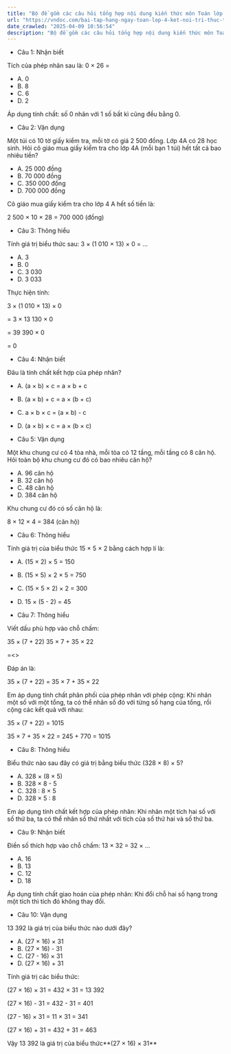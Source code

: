 ```yaml
---
title: "Bộ đề gồm các câu hỏi tổng hợp nội dung kiến thức môn Toán lớp 4 đã học ở Tuần 20 trong chương trình Toán lớp 4 Tập 2 Kết nối tri thức, giúp các em ôn tập và luyện giải các dạng bài tập Toán lớp 4. Mời các em cùng luyện tập."
url: "https://vndoc.com/bai-tap-hang-ngay-toan-lop-4-ket-noi-tri-thuc-tuan-20-thu-2-335290"
date_crawled: "2025-04-09 10:56:54"
description: "Bộ đề gồm các câu hỏi tổng hợp nội dung kiến thức môn Toán lớp 4 đã học ở Tuần 20 trong chương trình Toán lớp 4 Tập 2 Kết nối tri thức, giúp các em ôn tập và luyện giải các dạng bài tập Toán lớp 4. Mời các em cùng luyện tập."
---
```


* Câu 1:  Nhận biết

Tích của phép nhân sau là: 0 × 26 =

  * A. 0 
  * B. 8 
  * C. 6 
  * D. 2 



Áp dụng tính chất: số 0 nhân với 1 số bất kì cũng đều bằng 0.

* Câu 2:  Vận dụng

Một túi có 10 tờ giấy kiểm tra, mỗi tờ có giá 2 500 đồng. Lớp 4A có 28 học sinh. Hỏi cô giáo mua giấy kiểm tra cho lớp 4A (mỗi bạn 1 túi) hết tất cả bao nhiêu tiền?

  * A. 25 000 đồng 
  * B. 70 000 đồng 
  * C. 350 000 đồng 
  * D. 700 000 đồng 



Cô giáo mua giấy kiểm tra cho lớp 4 A hết số tiền là:

2 500 × 10 × 28 = 700 000 (đồng)

* Câu 3:  Thông hiểu

Tính giá trị biểu thức sau: 3 × (1 010 × 13) × 0 = ...

  * A. 3 
  * B. 0 
  * C. 3 030 
  * D. 3 033 



Thực hiện tính:

3 × (1 010 × 13) × 0

= 3 × 13 130 × 0

= 39 390 × 0

= 0

* Câu 4:  Nhận biết

Đâu là tính chất kết hợp của phép nhân?

  * A. (a × b) × c = a × b + c 
  * B. (a × b) + c = a × (b + c) 
  * C. a × b × c = (a × b) - c 
  * D. (a × b) × c = a × (b × c) 



* Câu 5:  Vận dụng

Một khu chung cư có 4 tòa nhà, mỗi tòa có 12 tầng, mỗi tầng có 8 căn hộ. Hỏi toàn bộ khu chung cư đó có bao nhiêu căn hộ?

  * A. 96 căn hộ 
  * B. 32 căn hộ 
  * C. 48 căn hộ 
  * D. 384 căn hộ 



Khu chung cư đó có số căn hộ là:

8 × 12 × 4 = 384 (căn hộ)

* Câu 6:  Thông hiểu

Tính giá trị của biểu thức 15 × 5 × 2 bằng cách hợp lí là:

  * A. (15 × 2) × 5 = 150 
  * B. (15 × 5) × 2 × 5 = 750 
  * C. (15 × 5 × 2) × 2 = 300 
  * D. 15 × (5 - 2) = 45 



* Câu 7:  Thông hiểu

Viết dấu phù hợp vào chỗ chấm:

35 × (7 + 22)  35 × 7 + 35 × 22

=<>

Đáp án là:

35 × (7 + 22) = 35 × 7 + 35 × 22

Em áp dụng tính chất phân phối của phép nhân với phép cộng: Khi nhân một số với một tổng, ta có thể nhân số đó với từng số hạng của tổng, rồi cộng các kết quả với nhau:

35 × (7 + 22) = 1015

35 × 7 + 35 × 22 = 245 + 770 = 1015

* Câu 8:  Thông hiểu

Biểu thức nào sau đây có giá trị bằng biểu thức (328 × 8) × 5?

  * A. 328 × (8 × 5) 
  * B. 328 × 8 - 5 
  * C. 328 : 8 × 5 
  * D. 328 × 5 : 8 



Em áp dụng tính chất kết hợp của phép nhân: Khi nhân một tích hai số với số thứ ba, ta có thể nhân số thứ nhất với tích của số thứ hai và số thứ ba.

* Câu 9:  Nhận biết

Điền số thích hợp vào chỗ chấm: 13 × 32 = 32 × ...

  * A. 16 
  * B. 13 
  * C. 12 
  * D. 18 



Áp dụng tính chất giao hoán của phép nhân: Khi đổi chỗ hai số hạng trong một tích thì tích đó không thay đổi.

* Câu 10:  Vận dụng

13 392 là giá trị của biểu thức nào dưới đây?

  * A. (27 × 16) × 31 
  * B. (27 × 16) - 31 
  * C. (27 - 16) × 31 
  * D. (27 × 16) + 31 



Tính giá trị các biểu thức:

(27 × 16) × 31 = 432 × 31 = 13 392

(27 × 16) - 31 = 432 - 31 = 401

(27 - 16) × 31 = 11 × 31 = 341

(27 × 16) + 31 = 432 + 31 = 463

Vậy 13 392 là giá trị của biểu thức**(27 × 16) × 31**
